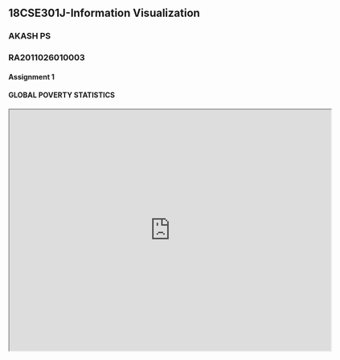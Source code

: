 <!DOCTYPE html>
<html lang="en">
<head>
  <title>AKASH PS</title>
  <meta charset="utf-8">
  <meta name="viewport" content="width=device-width, initial-scale=1">
  <link href="https://cdn.jsdelivr.net/npm/bootstrap@5.2.3/dist/css/bootstrap.min.css" rel="stylesheet">
  <script src="https://cdn.jsdelivr.net/npm/bootstrap@5.2.3/dist/js/bootstrap.bundle.min.js"></script>
  <script src="https://d3js.org/d3.v4.js"></script>
</head>
<body>

<div class="container">
  <div class="row">
    <div class="col-12 text-center">
  <h2>18CSE301J-Information Visualization</h2>
  <h3>AKASH PS</h3>
  <h3>RA2011026010003</h3>
  </div>
  </div>

  <div class="row">
    <div class="col-12 text-center mt-5">
        <h4>Assignment  1</h4>
        <h4>GLOBAL POVERTY STATISTICS</h4>
        <iframe class="mt-5" src="https://drive.google.com/file/d/1b5wGoN0gXkk2zMfoq8RPR23t6NW1SsBs/preview" width="640" height="480" allow="autoplay"></iframe>
    </div>
  </div>
